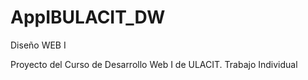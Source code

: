 # AppIBULACIT_DW
Diseño WEB I

Proyecto del Curso de Desarrollo Web I de ULACIT.
Trabajo Individual

